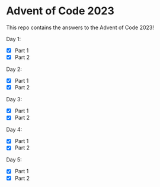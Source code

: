 # Advent of Code 2023

This repo contains the answers to the Advent of Code 2023!

Day 1:  
- [x] Part 1    
- [x] Part 2  

Day 2:
- [x] Part 1
- [x] Part 2

Day 3:
- [x] Part 1
- [x] Part 2

Day 4:
- [x] Part 1
- [x] Part 2

Day 5:
- [x] Part 1
- [x] Part 2
